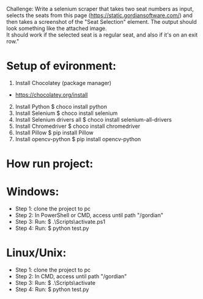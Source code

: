 Challenge: Write a selenium scraper that takes two seat numbers as input,
selects the seats from this page (https://static.gordiansoftware.com/)
and then takes a screenshot of the "Seat Selection" element.
The output should look something like the attached image.  
It should work if the selected seat is a regular seat, and also if it's on an exit row."



# Setup of evironment:
1. Install Chocolatey (package manager)
* https://chocolatey.org/install
2. Install Python
$ choco install python
3. Install Selenium
$ choco install selenium
4. Install Selenium drivers all
$ choco install selenium-all-drivers
5. Install Chromedriver
$ choco install chromedriver
6. Install Pillow
$  pip install Pillow
7. Install opencv-python
$ pip install opencv-python


# How run project:

# Windows:
* Step 1: clone the project to pc
* Step 2: In PowerShell or CMD, access until path "/gordian"
* Step 3: Run: $ .\Scripts\activate.ps1
* Step 4: Run: $ python test.py

# Linux/Unix:
* Step 1: clone the project to pc
* Step 2: In CMD, access until path "/gordian"
* Step 3: Run: $ .\Scripts\activate
* Step 4: Run: $ python test.py

